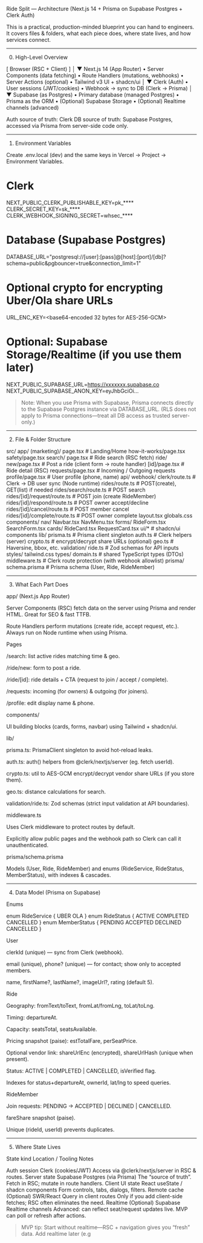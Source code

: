 Ride Split — Architecture (Next.js 14 + Prisma on Supabase Postgres + Clerk Auth)

This is a practical, production-minded blueprint you can hand to engineers. It covers files & folders, what each piece does, where state lives, and how services connect.


---

0) High-Level Overview

[ Browser (RSC + Client) ]
        │
        ▼
Next.js 14 (App Router)
  • Server Components (data fetching)
  • Route Handlers (mutations, webhooks)
  • Server Actions (optional)
  • Tailwind v3 UI + shadcn/ui
        │
        ▼
Clerk (Auth)
  • User sessions (JWT/cookies)
  • Webhook → sync to DB (Clerk → Prisma)
        │
        ▼
Supabase (as Postgres)
  • Primary database (managed Postgres)
  • Prisma as the ORM
  • (Optional) Supabase Storage
  • (Optional) Realtime channels (advanced)

Auth source of truth: Clerk
DB source of truth: Supabase Postgres, accessed via Prisma from server-side code only.


---

1) Environment Variables

Create .env.local (dev) and the same keys in Vercel → Project → Environment Variables.

# Clerk
NEXT_PUBLIC_CLERK_PUBLISHABLE_KEY=pk_****
CLERK_SECRET_KEY=sk_****
CLERK_WEBHOOK_SIGNING_SECRET=whsec_****

# Database (Supabase Postgres)
DATABASE_URL="postgresql://[user]:[pass]@[host]:[port]/[db]?schema=public&pgbouncer=true&connection_limit=1"

# Optional crypto for encrypting Uber/Ola share URLs
URL_ENC_KEY=<base64-encoded 32 bytes for AES-256-GCM>

# Optional: Supabase Storage/Realtime (if you use them later)
NEXT_PUBLIC_SUPABASE_URL=https://xxxxxxx.supabase.co
NEXT_PUBLIC_SUPABASE_ANON_KEY=eyJhbGciOi...

> Note: When you use Prisma with Supabase, Prisma connects directly to the Supabase Postgres instance via DATABASE_URL. (RLS does not apply to Prisma connections—treat all DB access as trusted server-only.)




---

2) File & Folder Structure

src/
  app/
    (marketing)/
      page.tsx                     # Landing/Home
      how-it-works/page.tsx
      safety/page.tsx
    search/
      page.tsx                     # Ride search (RSC fetch)
    ride/
      new/page.tsx                 # Post a ride (client form → route handler)
      [id]/page.tsx                # Ride detail (RSC)
    requests/page.tsx              # Incoming / Outgoing requests
    profile/page.tsx               # User profile (phone, name)
    api/
      webhook/
        clerk/route.ts             # Clerk → DB user sync (Node runtime)
      rides/route.ts               # POST(create), GET(list) if needed
      rides/search/route.ts        # POST search
      rides/[id]/request/route.ts  # POST join (create RideMember)
      rides/[id]/respond/route.ts  # POST owner accept/decline
      rides/[id]/cancel/route.ts   # POST member cancel
      rides/[id]/complete/route.ts # POST owner complete
    layout.tsx
    globals.css
  components/
    nav/
      Navbar.tsx
      NavMenu.tsx
    forms/
      RideForm.tsx
      SearchForm.tsx
    cards/
      RideCard.tsx
      RequestCard.tsx
    ui/*                            # shadcn/ui components
  lib/
    prisma.ts                       # Prisma client singleton
    auth.ts                         # Clerk helpers (server)
    crypto.ts                       # encrypt/decrypt share URLs (optional)
    geo.ts                          # Haversine, bbox, etc.
    validation/
      ride.ts                       # Zod schemas for API inputs
  styles/
    tailwind.css
  types/
    domain.ts                       # shared TypeScript types (DTOs)
  middleware.ts                     # Clerk route protection (with webhook allowlist)
  prisma/
    schema.prisma                   # Prisma schema (User, Ride, RideMember)


---

3) What Each Part Does

app/ (Next.js App Router)

Server Components (RSC) fetch data on the server using Prisma and render HTML. Great for SEO & fast TTFB.

Route Handlers perform mutations (create ride, accept request, etc.). Always run on Node runtime when using Prisma.

Pages

/search: list active rides matching time & geo.

/ride/new: form to post a ride.

/ride/[id]: ride details + CTA (request to join / accept / complete).

/requests: incoming (for owners) & outgoing (for joiners).

/profile: edit display name & phone.



components/

UI building blocks (cards, forms, navbar) using Tailwind + shadcn/ui.


lib/

prisma.ts: PrismaClient singleton to avoid hot-reload leaks.

auth.ts: auth() helpers from @clerk/nextjs/server (eg. fetch userId).

crypto.ts: util to AES-GCM encrypt/decrypt vendor share URLs (if you store them).

geo.ts: distance calculations for search.

validation/ride.ts: Zod schemas (strict input validation at API boundaries).


middleware.ts

Uses Clerk middleware to protect routes by default.

Explicitly allow public pages and the webhook path so Clerk can call it unauthenticated.


prisma/schema.prisma

Models (User, Ride, RideMember) and enums (RideService, RideStatus, MemberStatus), with indexes & cascades.



---

4) Data Model (Prisma on Supabase)

Enums

enum RideService { UBER OLA }
enum RideStatus { ACTIVE COMPLETED CANCELLED }
enum MemberStatus { PENDING ACCEPTED DECLINED CANCELLED }

User

clerkId (unique) — sync from Clerk (webhook).

email (unique), phone? (unique) — for contact; show only to accepted members.

name, firstName?, lastName?, imageUrl?, rating (default 5).


Ride

Geography: fromText/toText, fromLat/fromLng, toLat/toLng.

Timing: departureAt.

Capacity: seatsTotal, seatsAvailable.

Pricing snapshot (paise): estTotalFare, perSeatPrice.

Optional vendor link: shareUrlEnc (encrypted), shareUrlHash (unique when present).

Status: ACTIVE | COMPLETED | CANCELLED, isVerified flag.

Indexes for status+departureAt, ownerId, lat/lng to speed queries.


RideMember

Join requests: PENDING → ACCEPTED | DECLINED | CANCELLED.

fareShare snapshot (paise).

Unique (rideId, userId) prevents duplicates.



---

5) Where State Lives

State kind	Location / Tooling	Notes

Auth session	Clerk (cookies/JWT)	Access via @clerk/nextjs/server in RSC & routes.
Server state	Supabase Postgres (via Prisma)	The “source of truth”. Fetch in RSC; mutate in route handlers.
Client UI state	React useState / shadcn components	Form controls, tabs, dialogs, filters.
Remote cache	(Optional) SWR/React Query in client routes	Only if you add client-side fetches; RSC often eliminates the need.
Realtime	(Optional) Supabase Realtime channels	Advanced: can reflect seat/request updates live. MVP can poll or refresh after actions.


> MVP tip: Start without realtime—RSC + navigation gives you “fresh” data. Add realtime later (e.g



